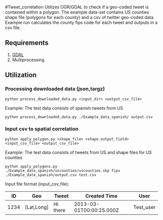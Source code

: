 #Tweet_correlation
Utilizes OGR/GDAL to check if a geo-coded tweet is contained within a polygon. The example data-set contains US counties shape file (polygons for each county) and a csv of twitter geo-coded data. Example run calculates the county fips code for each tweet and outputs in a csv file.

## Requirements
1. [GDAL](https://pypi.python.org/pypi/GDAL/)
2. Multiprocessing


## Utilization

### Processing downloaded data (json,targz)
```
python process_downloaded_data.py <input_dir> <output_csv_file>
```
Example: The test data consists of spanish tweets from US
```
python process_downloaded_data.py ./Example_data_spanish/ output.csv
```


### Input csv to spatial correlation
```
python apply_polygon.py <shape_file> <shape_output_field> <input_csv_file> <output_csv_file>
```
Example: The test data consists of tweets from US and shape files for US counties
```
python apply_polygons.py ./Example_data_spanish/uscounties/uscounties.shp fips ./Example_data_spanish/output.csv test.csv
```

Input file format (input_csv_file):

ID  | Geo | Tweet | Created Time | User 
--- | --- | ----- | ------------ | ----
1234  | [Lat,Long] | Hi there | 2013-03-01T00:00:25.000Z | Test_user
